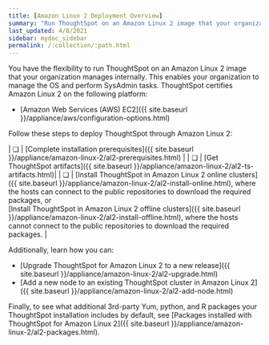 ```yaml
---
title: [Amazon Linux 2 Deployment Overview]
summary: "Run ThoughtSpot on an Amazon Linux 2 image that your organization manages internally."
last_updated: 4/8/2021
sidebar: mydoc_sidebar
permalink: /:collection/:path.html
---
```


You have the flexibility to run ThoughtSpot on an Amazon Linux 2 image that your organization manages internally. This enables your organization to manage the OS and perform SysAdmin tasks. ThoughtSpot certifies Amazon Linux 2 on the following platform:
- [Amazon Web Services (AWS) EC2]({{ site.baseurl }}/appliance/aws/configuration-options.html)

Follow these steps to deploy ThoughtSpot through Amazon Linux 2:

| &#10063; | [Complete installation prerequisites]({{ site.baseurl }}/appliance/amazon-linux-2/al2-prerequisites.html) |
| &#10063; | [Get ThoughtSpot artifacts]({{ site.baseurl }}/appliance/amazon-linux-2/al2-ts-artifacts.html)|
| &#10063; | [Install ThoughtSpot in Amazon Linux 2 online clusters]({{ site.baseurl }}/appliance/amazon-linux-2/al2-install-online.html), where the hosts can connect to the public repositories to download the required packages, or<br/>[Install ThoughtSpot in Amazon Linux 2 offline clusters]({{ site.baseurl }}/appliance/amazon-linux-2/al2-install-offline.html), where the hosts cannot connect to the public repositories to download the required packages. |

Additionally, learn how you can:
- [Upgrade ThoughtSpot for Amazon Linux 2 to a new release]({{ site.baseurl }}/appliance/amazon-linux-2/al2-upgrade.html)
- [Add a new node to an existing ThoughtSpot cluster in Amazon Linux 2]({{ site.baseurl }}/appliance/amazon-linux-2/al2-add-node.html)

Finally, to see what additional 3rd-party Yum, python, and R packages your ThoughtSpot installation includes by default, see [Packages installed with ThoughtSpot for Amazon Linux 2]({{ site.baseurl }}/appliance/amazon-linux-2/al2-packages.html).
